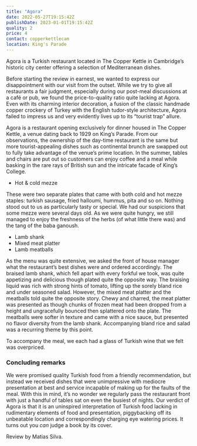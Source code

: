 ```yaml
---
title: "Agora"
date: 2022-05-27T19:15:42Z
publishDate: 2023-01-01T19:15:42Z
quality: 2
price: 4
contact: copperkettlecam
location: King's Parade
---
```


Agora is a Turkish restaurant located in The Copper Kettle in Cambridge’s historic city center offering a selection of Mediterranean dishes.

<!--more-->

Before starting the review in earnest, we wanted to express our disappointment with our visit from the outset. While we try to give all restaurants a fair judgment, especially during our post-meal discussions at a café or pub, we found the price-to-quality ratio quite lacking at Agora. Even with its charming interior decoration, a fusion of the classic handmade copper crockery of Turkey with the English tudor-style architecture, Agora failed to impress us and very evidently lives up to its “tourist trap” allure.

Agora is a restaurant opening exclusively for dinner housed in The Copper Kettle, a venue dating back to 1929 on King’s Parade. From our observations, the ownership of the day-time restaurant is the same but more tourist-appealing dishes such as continental brunch are swapped out to fully take advantage of the venue’s prime location. In the summer, tables and chairs are put out so customers can enjoy coffee and a meal while basking in the rare rays of British sun and the intricate facade of King’s College.

* Hot & cold mezze

These were two separate plates that came with both cold and hot mezze staples: turkish sausage, fried halloumi, hummus, pita and so on. Nothing stood out to us as particularly tasty or special. We had our suspicions that some mezze were several days old. As we were quite hungry, we still managed to enjoy the freshness of the herbs (of what little there was) and the tang of the baba ganoush.

* Lamb shank
* Mixed meat platter
* Lamb meatballs

As the menu was quite extensive, we asked the front of house manager what the restaurant’s best dishes were and ordered accordingly. The braised lamb shank, which fell apart with every forkful we took, was quite appetizing and delicious though plated quite the opposite way. The braising liquid was rich with strong hints of tomato, lifting up the sorely bland rice and under seasoned salad. However, the mixed meat platter and the meatballs told quite the opposite story. Chewy and charred, the meat platter was presented as though chunks of frozen meat had been dropped from a height and ungracefully bounced then splattered onto the plate. The meatballs were softer in texture and came with a nice sauce, but presented no flavor diversity from the lamb shank. Accompanying bland rice and salad was a recurring theme by this point.

To accompany the meal, we each had a glass of Turkish wine that we felt was overpriced.

### Concluding remarks

We were promised quality Turkish food from a friendly recommendation, but instead we received dishes that were unimpressive with mediocre presentation at best and service incapable of making up for the faults of the meal. With this in mind, it’s no wonder we regularly pass the restaurant front with just a handful of tables sat on even the busiest of nights. Our verdict of Agora is that it is an uninspired interpretation of Turkish food lacking in rudimentary elements of food and presentation, piggybacking off its unbeatable location and correspondingly charging eye watering prices. It turns out you *can* judge a book by its cover.

Review by Matias Silva.

